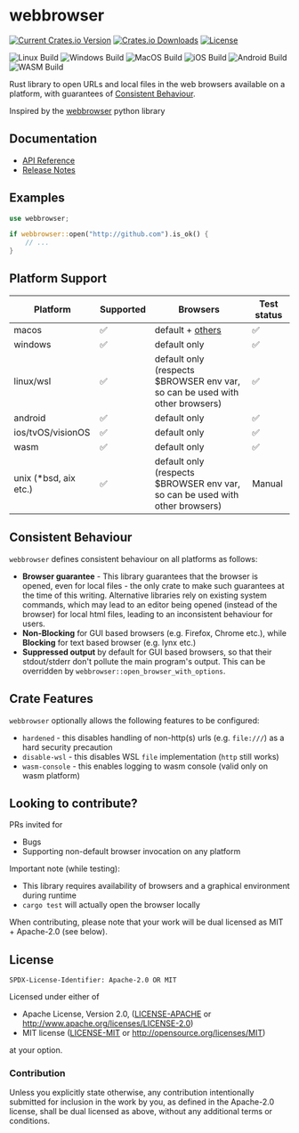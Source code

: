 # webbrowser

[![Current Crates.io Version](https://img.shields.io/crates/v/webbrowser.svg)](https://crates.io/crates/webbrowser)
[![Crates.io Downloads](https://img.shields.io/crates/d/webbrowser.svg)](https://crates.io/crates/webbrowser)
[![License](https://img.shields.io/crates/l/webbrowser.svg)](#license)

![Linux Build](https://github.com/amodm/webbrowser-rs/workflows/Linux/badge.svg?branch=main&x=1)
![Windows Build](https://github.com/amodm/webbrowser-rs/workflows/Windows/badge.svg?branch=main&x=1)
![MacOS Build](https://github.com/amodm/webbrowser-rs/workflows/MacOS/badge.svg?branch=main&x=1)
![iOS Build](https://github.com/amodm/webbrowser-rs/workflows/iOS/badge.svg?branch=main&x=1)
![Android Build](https://github.com/amodm/webbrowser-rs/workflows/Android/badge.svg?branch=main&x=1)
![WASM Build](https://github.com/amodm/webbrowser-rs/workflows/WASM/badge.svg?branch=main&x=1)

Rust library to open URLs and local files in the web browsers available on a platform, with guarantees of [Consistent Behaviour](#consistent-behaviour).

Inspired by the [webbrowser](https://docs.python.org/2/library/webbrowser.html) python library

## Documentation

- [API Reference](https://docs.rs/webbrowser)
- [Release Notes](CHANGELOG.md)

## Examples

```rust
use webbrowser;

if webbrowser::open("http://github.com").is_ok() {
    // ...
}
```

## Platform Support

| Platform | Supported | Browsers | Test status |
|----------|-----------|----------|-------------|
| macos    | ✅        | default + [others](https://docs.rs/webbrowser/latest/webbrowser/enum.Browser.html) | ✅ |
| windows  | ✅        | default only | ✅ |
| linux/wsl | ✅       | default only (respects $BROWSER env var, so can be used with other browsers) | ✅ |
| android  | ✅        | default only | ✅ |
| ios/tvOS/visionOS    | ✅        | default only | ✅ |
| wasm     | ✅        | default only | ✅ |
| unix (*bsd, aix etc.) | ✅        | default only (respects $BROWSER env var, so can be used with other browsers) | Manual |

## Consistent Behaviour
`webbrowser` defines consistent behaviour on all platforms as follows:
* **Browser guarantee** - This library guarantees that the browser is opened, even for local files - the only crate to make such guarantees
at the time of this writing. Alternative libraries rely on existing system commands, which may lead to an editor being opened (instead
of the browser) for local html files, leading to an inconsistent behaviour for users.
* **Non-Blocking** for GUI based browsers (e.g. Firefox, Chrome etc.), while **Blocking** for text based browser (e.g. lynx etc.)
* **Suppressed output** by default for GUI based browsers, so that their stdout/stderr don't pollute the main program's output. This can be
overridden by `webbrowser::open_browser_with_options`.

## Crate Features
`webbrowser` optionally allows the following features to be configured:
* `hardened` - this disables handling of non-http(s) urls (e.g. `file:///`) as a hard security precaution
* `disable-wsl` - this disables WSL `file` implementation (`http` still works)
* `wasm-console` - this enables logging to wasm console (valid only on wasm platform)

## Looking to contribute?

PRs invited for

* Bugs
* Supporting non-default browser invocation on any platform

Important note (while testing):

* This library requires availability of browsers and a graphical environment during runtime
* `cargo test` will actually open the browser locally

When contributing, please note that your work will be dual licensed as MIT + Apache-2.0 (see below).

## License

`SPDX-License-Identifier: Apache-2.0 OR MIT`

Licensed under either of

* Apache License, Version 2.0, ([LICENSE-APACHE](LICENSE-APACHE) or http://www.apache.org/licenses/LICENSE-2.0)
* MIT license ([LICENSE-MIT](LICENSE-MIT) or http://opensource.org/licenses/MIT)

at your option.

### Contribution

Unless you explicitly state otherwise, any contribution intentionally submitted
for inclusion in the work by you, as defined in the Apache-2.0 license, shall be dual licensed as above, without any
additional terms or conditions.
